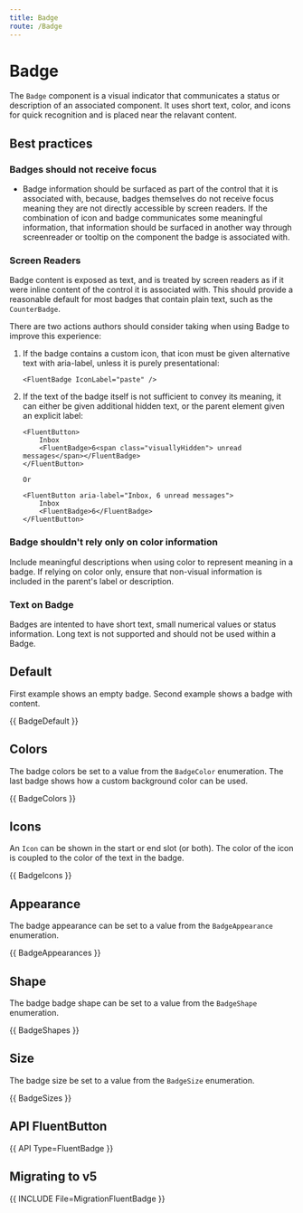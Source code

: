 ```yaml
---
title: Badge
route: /Badge
---
```


# Badge

The `Badge` component is a visual indicator that communicates a status or description of an associated component.
It uses short text, color, and icons for quick recognition and is placed near the relavant content.

## Best practices

### Badges should not receive focus
- Badge information should be surfaced as part of the control that it is associated with, because, badges themselves do not receive focus meaning they are not directly accessible by screen readers. If the combination of icon and badge communicates some meaningful information, that information should be surfaced in another way through screenreader or tooltip on the component the badge is associated with.

### Screen Readers
Badge content is exposed as text, and is treated by screen readers as if it were inline content of the control it is associated with.
This should provide a reasonable default for most badges that contain plain text, such as the `CounterBadge`.

There are two actions authors should consider taking when using Badge to improve this experience:

1. If the badge contains a custom icon, that icon must be given alternative text with aria-label, unless it is purely presentational:
   ```
   <FluentBadge IconLabel="paste" />
   ```

1. If the text of the badge itself is not sufficient to convey its meaning, it can either be given additional hidden text, or the parent element given an explicit label:
    ```
    <FluentButton>
        Inbox
        <FluentBadge>6<span class="visuallyHidden"> unread messages</span></FluentBadge>
    </FluentButton>

    Or

    <FluentButton aria-label="Inbox, 6 unread messages">
        Inbox
        <FluentBadge>6</FluentBadge>
    </FluentButton>
    ```     

### Badge shouldn't rely only on color information
Include meaningful descriptions when using color to represent meaning in a badge. If relying on color only, ensure that non-visual information is included in the parent's label or description. 

### Text on Badge
Badges are intented to have short text, small numerical values or status information. Long text is not supported and should not be used within a Badge.

## Default

First example shows an empty badge. Second example shows a badge with content.

{{ BadgeDefault }}


## Colors

The badge colors be set to a value from the `BadgeColor` enumeration. The last badge shows how a custom background color can be used.

{{ BadgeColors }}

## Icons
An `Icon` can be shown in the start or end slot (or both). The color of the icon is coupled to the color of the text in the badge.

{{ BadgeIcons }}

## Appearance

The badge appearance can be set to a value from the `BadgeAppearance` enumeration.

{{ BadgeAppearances }}

## Shape
The badge badge shape can be set to a value from the `BadgeShape` enumeration.

{{ BadgeShapes }}

## Size
The badge size be set to a value from  the `BadgeSize` enumeration.

{{ BadgeSizes }}

## API FluentButton

{{ API Type=FluentBadge }}

## Migrating to v5

{{ INCLUDE File=MigrationFluentBadge }}
